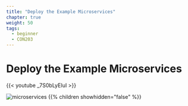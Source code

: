 ```yaml
---
title: "Deploy the Example Microservices"
chapter: true
weight: 50
tags:
  - beginner
  - CON203
---
```


# Deploy the Example Microservices

{{< youtube _7S0bLyEIuI >}}

![microservices](/images/crystal.svg)
{{% children showhidden="false" %}}
